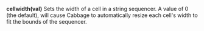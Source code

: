 <a name="cellwidth"></a>
**cellwidth(val)** Sets the width of a cell in a string sequencer. A value of 0 (the default), will cause Cabbage to automatically resize each cell's width to fit the bounds of the sequencer. 
